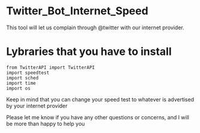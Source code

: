 # Twitter_Bot_Internet_Speed

This tool will let us complain through @twitter with our internet provider.

# Lybraries that you have to install

```
from TwitterAPI import TwitterAPI
import speedtest
import sched
import time
import os

```

Keep in mind that you can change your speed test to whatever is advertised by your internet provider

Please let me know if you have any other questions or concerns, and I will be more than happy to help you
